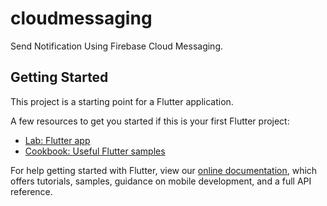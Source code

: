 # cloudmessaging

Send Notification Using Firebase Cloud Messaging.

## Getting Started

This project is a starting point for a Flutter application.

A few resources to get you started if this is your first Flutter project:

- [Lab: Flutter app](https://flutter.dev/docs/get-started/codelab)
- [Cookbook: Useful Flutter samples](https://flutter.dev/docs/cookbook)

For help getting started with Flutter, view our
[online documentation](https://flutter.dev/docs), which offers tutorials,
samples, guidance on mobile development, and a full API reference.
